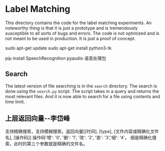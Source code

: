 # Label Matching

This directory contains the code for the label matching experiments. An noteworthy thing is that it is just a prototype and is tremendously susceptible to all sorts of bugs and errors. The code is not optimized and is not meant to be used in production. It is just a proof of concept.

sudo apt-get update
sudo apt-get install python3-tk


pip install SpeechRecognition pyaudio   语音处理包
## Search

The latest version of file searching is in the `search` directory. The search is done using the `search.py` script. The script takes in a query and returns the most relevant files. And it is now able to search for a file using contents and time limit.


## 上层返回向量--李岱峰

支持精确搜索，支持模糊搜索，返回向量[[时间], [type], [文件内容或精确化文件名], [操作码]]
操作码'增': '0', '删': '1', '改': '2', '查': '3','细': '4'。
细是精确化搜索，此时的第三个参数就是精确的文件名。


